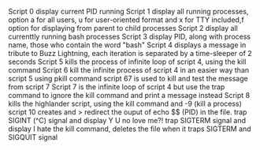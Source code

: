 Script 0 display current PID running
Script 1 display all running processes, option a for all users, u for user-oriented format and x for TTY included,f option for displaying from parent to child processes
Script 2 display all currenttly running bash processes
Script 3 display PID, along with process name, those who contain the word "bash" 
Script 4 displays a message in tribute to Buzz Lightning, each iteration is separated by a time-sleeper of 2 seconds
Script 5 kills the process of infinite loop of script 4, using the kill command
Script 6 kill the infinite process of script 4 in an easier way than script 5 using pkill command
script 67 is used to kill and test the message from script 7
Script 7 is the infinite loop of script 4 but use the trap command to ignore the kill command and print a message instead
Script 8 kills the highlander script, using the kill command and -9 (kill a process)
 script 10 creates and > redirect the ouput of echo $$ (PID) in the file. trap SIGINT (^C) signal and display Y U no love me?! trap SIGTERM signal and display I hate the kill command, deletes the file when it traps SIGTERM and SIGQUIT signal
